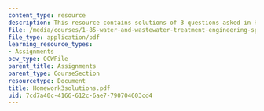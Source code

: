```yaml
---
content_type: resource
description: This resource contains solutions of 3 questions asked in Homework 3.
file: /media/courses/1-85-water-and-wastewater-treatment-engineering-spring-2006/7cd7a40c4166612c6ae7790704603cd4_Homework3solutions.pdf
file_type: application/pdf
learning_resource_types:
- Assignments
ocw_type: OCWFile
parent_title: Assignments
parent_type: CourseSection
resourcetype: Document
title: Homework3solutions.pdf
uid: 7cd7a40c-4166-612c-6ae7-790704603cd4
---
```

